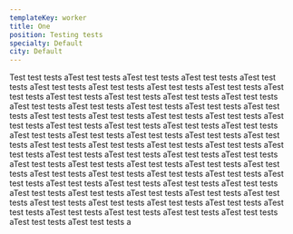 ```yaml
---
templateKey: worker
title: One
position: Testing tests
specialty: Default
city: Default
---
```

Test test tests aTest test tests aTest test tests aTest test tests aTest test tests aTest test tests aTest test tests aTest test tests aTest test tests aTest test tests aTest test tests aTest test tests aTest test tests aTest test tests aTest test tests aTest test tests aTest test tests aTest test tests aTest test tests aTest test tests aTest test tests aTest test tests aTest test tests aTest test tests aTest test tests aTest test tests aTest test tests aTest test tests aTest test tests aTest test tests aTest test tests aTest test tests aTest test tests aTest test tests aTest test tests aTest test tests aTest test tests aTest test tests aTest test tests aTest test tests aTest test tests aTest test tests aTest test tests aTest test tests aTest test tests aTest test tests aTest test tests aTest test tests aTest test tests aTest test tests aTest test tests aTest test tests aTest test tests aTest test tests aTest test tests aTest test tests aTest test tests aTest test tests aTest test tests aTest test tests aTest test tests aTest test tests aTest test tests aTest test tests aTest test tests aTest test tests aTest test tests aTest test tests aTest test tests aTest test tests aTest test tests aTest test tests a
